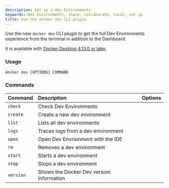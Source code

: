 ```yaml
---
description: Set up a dev Environments
keywords: Dev Environments, share, collaborate, local, set up
title: Use the docker dev CLI plugin
---
```


Use the new `docker dev` CLI plugin to get the full Dev Environments experience from the terminal in addition to the Dashboard.

It is available with [Docker Desktop 4.13.0 or later](../release-notes.md). 

### Usage

```
docker dev [OPTIONS] COMMAND
```

### Commands

| Command              | Description                              | Options      |
|:---------------------|:-----------------------------------------|:-------------|
| `check`              | Check Dev Environments                   | 
| `create`             | Create a new dev environment             | 
| `list`               | Lists all dev environments               | 
| `logs`               | Traces logs from a dev environment       |   
| `open`               | Open Dev Envrionment with the IDE        |
| `rm `                | Removes a dev environment                | 
| `start`              | Starts a dev environment                 | 
| `stop`               | Stops a dev environment                  | 
| `version`            | Shows the Docker Dev version information |
